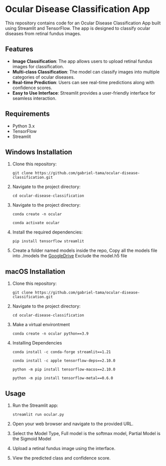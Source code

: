 # Ocular Disease Classification App

This repository contains code for an Ocular Disease Classification App built using Streamlit and TensorFlow. The app is designed to classify ocular diseases from retinal fundus images.

## Features

- **Image Classification**: The app allows users to upload retinal fundus images for classification.
- **Multi-class Classification**: The model can classify images into multiple categories of ocular diseases.
- **Real-time Prediction**: Users can see real-time predictions along with confidence scores.
- **Easy to Use Interface**: Streamlit provides a user-friendly interface for seamless interaction.

## Requirements

- Python 3.x
- TensorFlow
- Streamlit

## Windows Installation

1. Clone this repository:

   ```
   git clone https://github.com/gabriel-tama/ocular-disease-classification.git
   ```

2. Navigate to the project directory:

   ```
   cd ocular-disease-classification
   ```

3. Navigate to the project directory:

   ```
   conda create -n ocular
   ```

   ```
   conda activate ocular
   ```

4. Install the required dependencies:

   ```
   pip install tensorflow streamlit
   ```

5. Create a folder named models inside the repo, Copy all the models file into ./models the [GoogleDrive](https://drive.google.com/drive/folders/1Qp8I4YN3N47IjmwXA18RxwB1z-T4feXS) Exclude the model.h5 file

## macOS Installation 

1. Clone this repository:

   ```
   git clone https://github.com/gabriel-tama/ocular-disease-classification.git
   ```

2. Navigate to the project directory:

   ```
   cd ocular-disease-classification
   ```

3. Make a virtual environtment
   ```
   conda create -n ocular python==3.9
   ```

4. Installing Dependencies
   ```
   conda install -c conda-forge streamlit==1.21
   ```

   ```
   conda install -c apple tensorflow-deps==2.10.0
   ```

   ```
   python -m pip install tensorflow-macos==2.10.0
   ```

   ```
   python -m pip install tensorflow-metal==0.6.0
   ```

## Usage

1. Run the Streamlit app:

   ```
   streamlit run ocular.py
   ```

2. Open your web browser and navigate to the provided URL.

3. Select the Model Type, Full model is the softmax model, Partial Model is the Sigmoid Model

4. Upload a retinal fundus image using the interface.

5. View the predicted class and confidence score.
